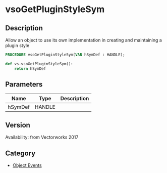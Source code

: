 # vsoGetPluginStyleSym

## Description
Allow an object to use its own implementation in creating and maintaining a plugin style

```pascal
PROCEDURE vsoGetPluginStyleSym(VAR hSymDef : HANDLE);
```

```python
def vs.vsoGetPluginStyleSym():
    return hSymDef
```

## Parameters
|Name|Type|Description|
|---|---|---|
|hSymDef|HANDLE|   |

## Version
Availability: from Vectorworks 2017

## Category
* [Object Events](../Categories/Object%20Events.md)
